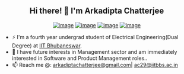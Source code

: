 <h2 align = "center"> Hi there! 👋 I'm Arkadipta Chatterjee </h2>
<div align = "center">
  
[![image](https://img.shields.io/badge/LinkedIn-0077B5?style=for-the-badge&logo=linkedin&logoColor=white)](https://www.linkedin.com/in/arkadiptachatterjee-76a1571a4/)
[![image](https://img.shields.io/badge/Gmail-D14836?style=for-the-badge&logo=gmail&logoColor=white)](mailto:ac29@iitbbs.ac.in)
[![image](https://img.shields.io/badge/-LeetCode-FFA116?style=for-the-badge&logo=LeetCode&logoColor=black)](https://leetcode.com/ArkadiptaChatterjee/)
[![image](https://img.shields.io/badge/Codeforces-445f9d?style=for-the-badge&logo=Codeforces&logoColor=white)](https://codeforces.com/profile/Arkadipta)
  
</div>

- ⚡ I'm a fourth year undergrad student of Electrical Engineering(Dual Degree) at [IIT Bhubaneswar](https://www.iitbbs.ac.in/).
- 🌱 I have future interests in Management sector and am immediately interested in Software and Product Management roles..
- 📫 Reach me @: arkadiptachatterjee@gmail.com| ac29@iitbbs.ac.in

<!--
**sushant-iit/sushant-iit** is a ✨ _special_ ✨ repository because its `README.md` (this file) appears on your GitHub profile.

Here are some ideas to get you started:

- 🔭 I’m currently working on ...
- 👯 I’m looking to collaborate on ...
- 🤔 I’m looking for help with ...
- 💬 Ask me about ...
 ...
- 😄 Pronouns: ...
-->
